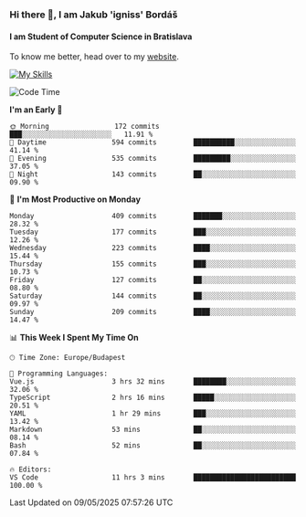 ### Hi there 👋, I am Jakub 'igniss' Bordáš

#### I am Student of Computer Science in Bratislava
To know me better, head over to my [website](https://bordas.sk).

[![My Skills](https://skillicons.dev/icons?i=js,typescript,html,css,figma,svelte,vue,next,postgresql,nest,express,nodejs)](https://bordas.sk)


<!--START_SECTION:waka-->
![Code Time](http://img.shields.io/badge/Code%20Time-1%2C880%20hrs%2023%20mins-blue)

**I'm an Early 🐤** 

```text
🌞 Morning                172 commits         ███░░░░░░░░░░░░░░░░░░░░░░   11.91 % 
🌆 Daytime                594 commits         ██████████░░░░░░░░░░░░░░░   41.14 % 
🌃 Evening                535 commits         █████████░░░░░░░░░░░░░░░░   37.05 % 
🌙 Night                  143 commits         ██░░░░░░░░░░░░░░░░░░░░░░░   09.90 % 
```
📅 **I'm Most Productive on Monday** 

```text
Monday                   409 commits         ███████░░░░░░░░░░░░░░░░░░   28.32 % 
Tuesday                  177 commits         ███░░░░░░░░░░░░░░░░░░░░░░   12.26 % 
Wednesday                223 commits         ████░░░░░░░░░░░░░░░░░░░░░   15.44 % 
Thursday                 155 commits         ███░░░░░░░░░░░░░░░░░░░░░░   10.73 % 
Friday                   127 commits         ██░░░░░░░░░░░░░░░░░░░░░░░   08.80 % 
Saturday                 144 commits         ██░░░░░░░░░░░░░░░░░░░░░░░   09.97 % 
Sunday                   209 commits         ████░░░░░░░░░░░░░░░░░░░░░   14.47 % 
```


📊 **This Week I Spent My Time On** 

```text
🕑︎ Time Zone: Europe/Budapest

💬 Programming Languages: 
Vue.js                   3 hrs 32 mins       ████████░░░░░░░░░░░░░░░░░   32.06 % 
TypeScript               2 hrs 16 mins       █████░░░░░░░░░░░░░░░░░░░░   20.51 % 
YAML                     1 hr 29 mins        ███░░░░░░░░░░░░░░░░░░░░░░   13.42 % 
Markdown                 53 mins             ██░░░░░░░░░░░░░░░░░░░░░░░   08.14 % 
Bash                     52 mins             ██░░░░░░░░░░░░░░░░░░░░░░░   07.84 % 

🔥 Editors: 
VS Code                  11 hrs 3 mins       █████████████████████████   100.00 % 
```


 Last Updated on 09/05/2025 07:57:26 UTC
<!--END_SECTION:waka-->

